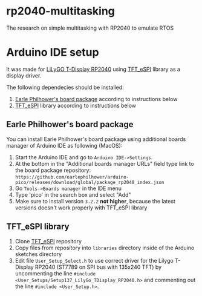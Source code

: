 # rp2040-multitasking
The research on simple multitasking with RP2040 to emulate RTOS

# Arduino IDE setup

It was made for [LiLyGO T-Display RP2040](https://github.com/Xinyuan-LilyGO/LILYGO-T-display-RP2040/tree/main) 
using [TFT_eSPI](https://github.com/Bodmer/TFT_eSPI/tree/master) library as a display driver.

The following dependecies should be installed:
1. [Earle Philhower's board package](https://github.com/earlephilhower/arduino-pico) according to instructions below
2. [TFT_eSPI](https://github.com/Bodmer/TFT_eSPI/tree/master) library according to instructions below


## Earle Philhower's board package

You can install Earle Philhower's board package using additional boards manager of Arduino IDE as following (MacOS):
1. Start the Arduino IDE and go to `Arduino IDE->Settings`.
2. At the bottom in the "Additional boards manager URLs" field type link to the board package repository:
```https://github.com/earlephilhower/arduino-pico/releases/download/global/package_rp2040_index.json```
3. Go `Tools->Boards manager` in the IDE menu
4. Type 'pico' in the search box and select "Add"
5. Make sure to install version `3.2.2` **not higher**, because the latest versions doesn't work properly with TFT_eSPI library

## TFT_eSPI library

1. Clone [TFT_eSPI](https://github.com/Bodmer/TFT_eSPI/tree/master) repository
2. Copy files from repository into `libraries` directory inside of the Arduino sketches directory
3. Edit file `User_Setup_Select.h` to use correct driver for the Lilygo T-Display RP2040 (ST7789 on SPI bus with 135x240 TFT) 
by uncommenting the line `#include <User_Setups/Setup137_LilyGo_TDisplay_RP2040.h>` and commenting out the line 
`#include <User_Setup.h>`.
